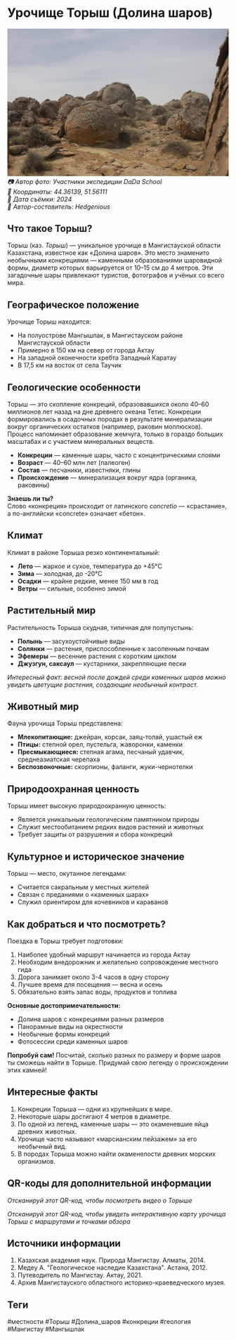 # Урочище Торыш (Долина шаров)

![Урочище Торыш](../../assets/images/3_8_Торыш.jpg)
*📷 Автор фото: Участники экспедиции DaDa School*  
*📍 Координаты: 44.36139, 51.56111*  
*📆 Дата съёмки: 2024*  
*👤 Автор-составитель: Hedgenious*

## Что такое Торыш?

Торыш (каз. *Торыш*) — уникальное урочище в Мангистауской области Казахстана, известное как «Долина шаров». Это место знаменито необычными конкрециями — каменными образованиями шаровидной формы, диаметр которых варьируется от 10–15 см до 4 метров. Эти загадочные шары привлекают туристов, фотографов и учёных со всего мира.

## Географическое положение

Урочище Торыш находится:
- На полуострове Мангышлак, в Мангистауском районе Мангистауской области
- Примерно в 150 км на север от города Актау
- На западной оконечности хребта Западный Каратау
- В 17,5 км на восток от села Таучик

## Геологические особенности

Торыш — это скопление конкреций, образовавшихся около 40–60 миллионов лет назад на дне древнего океана Тетис. Конкреции формировались в осадочных породах в результате минерализации вокруг органических остатков (например, раковин моллюсков). Процесс напоминает образование жемчуга, только в гораздо больших масштабах и с участием минеральных веществ.

- **Конкреции** — каменные шары, часто с концентрическими слоями
- **Возраст** — 40–60 млн лет (палеоген)
- **Состав** — песчаники, известняки, глины
- **Происхождение** — минерализация вокруг ядра (органика, раковины)

**Знаешь ли ты?**  
Слово «конкреция» происходит от латинского *concretio* — «срастание», а по-английски «concrete» означает «бетон».

## Климат

Климат в районе Торыша резко континентальный:

- **Лето** — жаркое и сухое, температура до +45°C
- **Зима** — холодная, до -20°C
- **Осадки** — крайне редкие, менее 150 мм в год
- **Ветры** — сильные, особенно зимой

## Растительный мир

Растительность Торыша скудная, типичная для полупустынь:

- **Полынь** — засухоустойчивые виды
- **Солянки** — растения, приспособленные к засоленным почвам
- **Эфемеры** — весенние растения с коротким циклом
- **Джузгун, саксаул** — кустарники, закрепляющие пески

*Интересный факт: весной после дождей среди каменных шаров можно увидеть цветущие растения, создающие необычный контраст.*

## Животный мир

Фауна урочища Торыш представлена:

- **Млекопитающие:** джейран, корсак, заяц-толай, ушастый еж
- **Птицы:** степной орел, пустельга, жаворонки, каменки
- **Пресмыкающиеся:** степная агама, песчаный удавчик, среднеазиатская черепаха
- **Беспозвоночные:** скорпионы, фаланги, жуки-чернотелки

## Природоохранная ценность

Торыш имеет высокую природоохранную ценность:

- Является уникальным геологическим памятником природы
- Служит местообитанием редких видов растений и животных
- Требует защиты от разрушения и сбора конкреций

## Культурное и историческое значение

Торыш — место, окутанное легендами:

- Считается сакральным у местных жителей
- Связан с преданиями о «каменных шарах»
- Служил ориентиром для кочевников и караванов

## Как добраться и что посмотреть?

Поездка в Торыш требует подготовки:

1. Наиболее удобный маршрут начинается из города Актау
2. Необходим внедорожник и желательно сопровождение местного гида
3. Дорога занимает около 3-4 часов в одну сторону
4. Лучшее время для посещения — весна и осень
5. Обязательно взять запас воды, продуктов и топлива

**Основные достопримечательности:**
- Долина шаров с конкрециями разных размеров
- Панорамные виды на окрестности
- Необычные формы конкреций
- Фотосессии среди каменных шаров

**Попробуй сам!**
Посчитай, сколько разных по размеру и форме шаров ты сможешь найти в Торыше. Придумай свою легенду о происхождении этих камней!

## Интересные факты

1. Конкреции Торыша — одни из крупнейших в мире.
2. Некоторые шары достигают 4 метров в диаметре.
3. По одной из легенд, каменные шары — это окаменевшие яйца древних животных.
4. Урочище часто называют «марсианским пейзажем» за его необычный вид.
5. В породах Торыша можно найти окаменелости древних морских организмов.

## QR-коды для дополнительной информации

*Отсканируй этот QR-код, чтобы посмотреть видео о Торыше*

*Отсканируй этот QR-код, чтобы увидеть интерактивную карту урочища Торыш с маршрутами и точками обзора*

## Источники информации

1. Казахская академия наук. Природа Мангистау. Алматы, 2014.
2. Медеу А. "Геологическое наследие Казахстана". Астана, 2012.
3. Путеводитель по Мангистау. Актау, 2021.
4. Архив Мангистауского областного историко-краеведческого музея.

## Теги

#местности #Торыш #Долина_шаров #конкреции #геология #Мангистау #Мангышлак